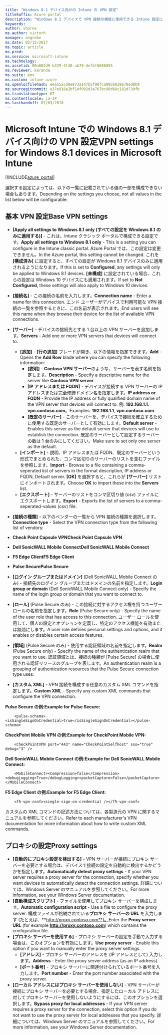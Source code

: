 ```yaml
---
title: "Windows 8.1 デバイス向けの Intune の VPN 設定"
titleSuffix: Azure portal
description: "Windows 8.1 デバイスで VPN 接続の構成に使用できる Intune 設定について説明します。\""
keywords: 
author: vhorne
ms.author: victorh
manager: angrobe
ms.date: 02/15/2017
ms.topic: article
ms.prod: 
ms.service: microsoft-intune
ms.technology: 
ms.assetid: 00a602d9-b339-4fd8-ab70-defbf6686855
ms.reviewer: karanda
ms.suite: ems
ms.custom: intune-azure
ms.openlocfilehash: eea15acd0e873a147b5f90fca095b028e78ed8b9
ms.sourcegitcommit: e37e916e2bf14f092d3a767bc90d68c181d739fb
ms.translationtype: HT
ms.contentlocale: ja-JP
ms.lasthandoff: 01/03/2018
---
```

# <a name="vpn-settings-for-windows-81-devices-in-microsoft-intune"></a><span data-ttu-id="63f9b-103">Microsoft Intune での Windows 8.1 デバイス向けの VPN 設定</span><span class="sxs-lookup"><span data-stu-id="63f9b-103">VPN settings for Windows 8.1 devices in Microsoft Intune</span></span>

[!INCLUDE[azure_portal](./includes/azure_portal.md)]

<span data-ttu-id="63f9b-104">選択する設定によっては、以下の一覧に記載されている値の一部を構成できない場合もあります。</span><span class="sxs-lookup"><span data-stu-id="63f9b-104">Depending on the settings you choose, not all values in the list below will be configurable.</span></span>

## <a name="base-vpn-settings"></a><span data-ttu-id="63f9b-105">基本 VPN 設定</span><span class="sxs-lookup"><span data-stu-id="63f9b-105">Base VPN settings</span></span>


- <span data-ttu-id="63f9b-106">**[Apply all settings to Windows 8.1 only (すべての設定を Windows 8.1 のみに適用する)]** - これは、Intune クラシック ポータルで構成できる設定です。</span><span class="sxs-lookup"><span data-stu-id="63f9b-106">**Apply all settings to Windows 8.1 only** - This is a setting you can configure in the Intune classic portal.</span></span> <span data-ttu-id="63f9b-107">Azure Portal では、この設定は変更できません。</span><span class="sxs-lookup"><span data-stu-id="63f9b-107">In the Azure portal, this setting cannot be changed.</span></span> <span data-ttu-id="63f9b-108">これを **[構成済み]** に設定すると、すべての設定が Windows 8.1 デバイスのみに適用されるようになります。</span><span class="sxs-lookup"><span data-stu-id="63f9b-108">If this is set to **Configured**, any settings will only be applied to Windows 8.1 devices.</span></span> <span data-ttu-id="63f9b-109">**[未構成]** に設定されている場合、これらの設定は Windows 10 デバイスにも適用されます。</span><span class="sxs-lookup"><span data-stu-id="63f9b-109">If set to **Not Configured**, these settings will also apply to Windows 10 devices.</span></span>
- <span data-ttu-id="63f9b-110">**[接続名]** - この接続の名前を入力します。</span><span class="sxs-lookup"><span data-stu-id="63f9b-110">**Connection name** - Enter a name for this connection.</span></span> <span data-ttu-id="63f9b-111">エンド ユーザーがデバイスで利用可能な VPN 接続の一覧を参照するときに、この名前が表示されます。</span><span class="sxs-lookup"><span data-stu-id="63f9b-111">End users will see this name when they browse their device for the list of available VPN connections.</span></span>
- <span data-ttu-id="63f9b-112">**[サーバー]** - デバイスの接続先とする 1 台以上の VPN サーバーを追加します。</span><span class="sxs-lookup"><span data-stu-id="63f9b-112">**Servers** - Add one or more VPN servers that devices will connect to.</span></span>
    - <span data-ttu-id="63f9b-113">**[追加]** - **[行の追加]** ブレードが開き、以下の情報を指定できます。</span><span class="sxs-lookup"><span data-stu-id="63f9b-113">**Add** - Opens the **Add Row** blade where you can specify the following information:</span></span>
        - <span data-ttu-id="63f9b-114">**[説明]** - **Contoso VPN サーバー**のような、サーバーを表す名前を指定します。</span><span class="sxs-lookup"><span data-stu-id="63f9b-114">**Description** - Specify a descriptive name for the server like **Contoso VPN server**.</span></span>
        - <span data-ttu-id="63f9b-115">**[IP アドレスまたは FQDN]** - デバイスが接続する VPN サーバーの IP アドレスまたは完全修飾ドメイン名を指定します。</span><span class="sxs-lookup"><span data-stu-id="63f9b-115">**IP address or FQDN** - Provide the IP address or fully qualified domain name of the VPN server that devices will connect to.</span></span> <span data-ttu-id="63f9b-116">例: **192.168.1.1**、**vpn.contoso.com**。</span><span class="sxs-lookup"><span data-stu-id="63f9b-116">Examples: **192.168.1.1**, **vpn.contoso.com**.</span></span>
        - <span data-ttu-id="63f9b-117">**[既定のサーバー]** - このサーバーを、デバイスで接続を確立するために使用する既定のサーバーとして有効にします。</span><span class="sxs-lookup"><span data-stu-id="63f9b-117">**Default server** - Enables this server as the default server that devices will use to establish the connection.</span></span> <span data-ttu-id="63f9b-118">既定のサーバーとして設定するサーバーの数は 1 台のみにしてください。</span><span class="sxs-lookup"><span data-stu-id="63f9b-118">Make sure to set only one server as the default.</span></span>
    - <span data-ttu-id="63f9b-119">**[インポート]** - 説明、IP アドレスまたは FQDN、既定のサーバーという形式でまとめられた、コンマ区切りのサーバーのリストを含むファイルを参照します。</span><span class="sxs-lookup"><span data-stu-id="63f9b-119">**Import** - Browse to a file containing a comma-seperated list of servers in the format description, IP address or FQDN, Default server.</span></span> <span data-ttu-id="63f9b-120">**[OK]** を選択すると、これらが **[サーバー]** リストにインポートされます。</span><span class="sxs-lookup"><span data-stu-id="63f9b-120">Choose **OK** to import these into the **Servers** list.</span></span>
    - <span data-ttu-id="63f9b-121">**[エクスポート]** - サーバーのリストをコンマ区切り値 (csv) ファイルにエクスポートします。</span><span class="sxs-lookup"><span data-stu-id="63f9b-121">**Export** - Exports the list of servers to a comma-seperated-values (csv) file.</span></span>

- <span data-ttu-id="63f9b-122">**[接続の種類]** - 以下のベンダーの一覧から VPN 接続の種類を選択します。</span><span class="sxs-lookup"><span data-stu-id="63f9b-122">**Connection type** - Select the VPN connection type from the following list of vendors:</span></span>
- <span data-ttu-id="63f9b-123">**Check Point Capsule VPN**</span><span class="sxs-lookup"><span data-stu-id="63f9b-123">**Check Point Capsule VPN**</span></span>
- <span data-ttu-id="63f9b-124">**Dell SonicWALL Mobile Connect**</span><span class="sxs-lookup"><span data-stu-id="63f9b-124">**Dell SonicWALL Mobile Connect**</span></span>
- <span data-ttu-id="63f9b-125">**F5 Edge Client**</span><span class="sxs-lookup"><span data-stu-id="63f9b-125">**F5 Edge Client**</span></span>
- <span data-ttu-id="63f9b-126">**Pulse Secure**</span><span class="sxs-lookup"><span data-stu-id="63f9b-126">**Pulse Secure**</span></span>

<!--- **Fingerprint** (Check Point Capsule VPN only) - Specify a string (for example, "Contoso Fingerprint Code") that will be used to verify that the VPN server can be trusted. A fingerprint can be sent to the client so it knows to trust any server that presents the same fingerprint when connecting. If the device doesn’t already have the fingerprint, it will prompt the user to trust the VPN server that they are connecting to while showing the fingerprint. (The user manually verifies the fingerprint and chooses **trust** to connect.) --->

- <span data-ttu-id="63f9b-127">**[ログイン グループまたはドメイン]** (Dell SonicWALL Mobile Connect のみ) - 接続先のログイン グループまたはドメインの名前を指定します。</span><span class="sxs-lookup"><span data-stu-id="63f9b-127">**Login group or domain** (Dell SonicWALL Mobile Connect only) - Specify the name of the login group or domain that you want to connect to.</span></span>

- <span data-ttu-id="63f9b-128">**[ロール]** (Pulse Secure のみ) - この接続に対するアクセス権を持つユーザー ロールの名前を指定します。</span><span class="sxs-lookup"><span data-stu-id="63f9b-128">**Role** (Pulse Secure only) - Specify the name of the user role that has access to this connection.</span></span> <span data-ttu-id="63f9b-129">ユーザー ロールを使用して、個人の設定とオプションを定義し、特定のアクセス機能を有効または無効にします。</span><span class="sxs-lookup"><span data-stu-id="63f9b-129">A user role defines personal settings and options, and it enables or disables certain access features.</span></span>

- <span data-ttu-id="63f9b-130">**[領域]** (Pulse Secure のみ) - 使用する認証領域の名前を指定します。</span><span class="sxs-lookup"><span data-stu-id="63f9b-130">**Realm** (Pulse Secure only) - Specify the name of the authentication realm that you want to use.</span></span> <span data-ttu-id="63f9b-131">認証領域とは、接続の種類が [Pulse Secure] の場合に使用される認証リソースのグループを表します。</span><span class="sxs-lookup"><span data-stu-id="63f9b-131">An authentication realm is a grouping of authentication resources that the Pulse Secure connection type uses.</span></span>


- <span data-ttu-id="63f9b-132">**[カスタム XML]** - VPN 接続を構成する任意のカスタム XML コマンドを指定します。</span><span class="sxs-lookup"><span data-stu-id="63f9b-132">**Custom XML** - Specify any custom XML commands that configure the VPN connection.</span></span>

<span data-ttu-id="63f9b-133">**Pulse Secure の例:**</span><span class="sxs-lookup"><span data-stu-id="63f9b-133">**Example for Pulse Secure:**</span></span>

```
    <pulse-schema><isSingleSignOnCredential>true</isSingleSignOnCredential></pulse-schema>
```

<span data-ttu-id="63f9b-134">**CheckPoint Mobile VPN の例:**</span><span class="sxs-lookup"><span data-stu-id="63f9b-134">**Example for CheckPoint Mobile VPN:**</span></span>
```
    <CheckPointVPN port="443" name="CheckPointSelfhost" sso="true" debug="3" />
```

<span data-ttu-id="63f9b-135">**Dell SonicWALL Mobile Connect の例:**</span><span class="sxs-lookup"><span data-stu-id="63f9b-135">**Example for Dell SonicWALL Mobile Connect:**</span></span>
```
    <MobileConnect><Compression>false</Compression><debugLogging>True</debugLogging><packetCapture>False</packetCapture></MobileConnect>
```

<span data-ttu-id="63f9b-136">**F5 Edge Client の例:**</span><span class="sxs-lookup"><span data-stu-id="63f9b-136">**Example for F5 Edge Client:**</span></span>

```
    <f5-vpn-conf><single-sign-on-credential /></f5-vpn-conf>
```

<span data-ttu-id="63f9b-137">カスタムの XML コマンドの記述方法については、各製造元の VPN に関するマニュアルを参照してください。</span><span class="sxs-lookup"><span data-stu-id="63f9b-137">Refer to each manufacturer's VPN documentation for more information about how to write custom XML commands.</span></span>


## <a name="proxy-settings"></a><span data-ttu-id="63f9b-138">プロキシの設定</span><span class="sxs-lookup"><span data-stu-id="63f9b-138">Proxy settings</span></span>

- <span data-ttu-id="63f9b-139">**[自動的にプロキシ設定を検出する]** - VPN サーバーが接続にプロキシ サーバーを必要とする場合は、デバイスで接続の設定を自動的に検出するかどうかを指定します。</span><span class="sxs-lookup"><span data-stu-id="63f9b-139">**Automatically detect proxy settings** - If your VPN server requires a proxy server for the connection, specify whether you want devices to automatically detect the connection settings.</span></span> <span data-ttu-id="63f9b-140">詳細については、Windows Server のマニュアルを参照してください。</span><span class="sxs-lookup"><span data-stu-id="63f9b-140">For more information, see your Windows Server documentation.</span></span>
- <span data-ttu-id="63f9b-141">**[自動構成スクリプト]** - ファイルを使用してプロキシ サーバーを構成します。</span><span class="sxs-lookup"><span data-stu-id="63f9b-141">**Automatic configuration script** - Use a file to configure the proxy server.</span></span> <span data-ttu-id="63f9b-142">構成ファイルが格納されている**プロキシ サーバーの URL** を入力します (たとえば、**http://proxy.contoso.com**)。</span><span class="sxs-lookup"><span data-stu-id="63f9b-142">Enter the **Proxy server URL** (for example **http://proxy.contoso.com**) which contains the configuration file.</span></span>
- <span data-ttu-id="63f9b-143">**[プロキシ サーバーを使用する]** - プロキシ サーバーの設定を手動で入力する場合は、このオプションを有効にします。</span><span class="sxs-lookup"><span data-stu-id="63f9b-143">**Use proxy server** - Enable this option if you want to manually enter the proxy server settings.</span></span>
    - <span data-ttu-id="63f9b-144">**[アドレス]** - プロキシ サーバーのアドレスを (IP アドレスとして) 入力します。</span><span class="sxs-lookup"><span data-stu-id="63f9b-144">**Address** - Enter the proxy server address (as an IP address).</span></span>
    - <span data-ttu-id="63f9b-145">**[ポート番号]** - プロキシ サーバーに関連付けられているポート番号を入力します。</span><span class="sxs-lookup"><span data-stu-id="63f9b-145">**Port number** - Enter the port number associated with the proxy server.</span></span>
- <span data-ttu-id="63f9b-146">**[ローカル アドレスにはプロキシ サーバーを使用しない]** - VPN サーバーが接続にプロキシ サーバーを必要とする場合、指定したローカル アドレスに対してプロキシ サーバーを使用しないようにするには、このオプションを選択します。</span><span class="sxs-lookup"><span data-stu-id="63f9b-146">**Bypass proxy for local addresses** - If your VPN server requires a proxy server for the connection, select this option if you do not want to use the proxy server for local addresses that you specify.</span></span> <span data-ttu-id="63f9b-147">詳細については、Windows Server のマニュアルを参照してください。</span><span class="sxs-lookup"><span data-stu-id="63f9b-147">For more information, see your Windows Server documentation.</span></span>
